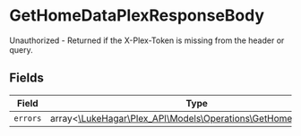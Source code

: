 # GetHomeDataPlexResponseBody

Unauthorized - Returned if the X-Plex-Token is missing from the header or query.


## Fields

| Field                                                                                                          | Type                                                                                                           | Required                                                                                                       | Description                                                                                                    |
| -------------------------------------------------------------------------------------------------------------- | -------------------------------------------------------------------------------------------------------------- | -------------------------------------------------------------------------------------------------------------- | -------------------------------------------------------------------------------------------------------------- |
| `errors`                                                                                                       | array<[\LukeHagar\Plex_API\Models\Operations\GetHomeDataErrors](../../Models/Operations/GetHomeDataErrors.md)> | :heavy_minus_sign:                                                                                             | N/A                                                                                                            |